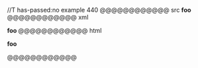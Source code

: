 //T has-passed:no
example 440
@@@@@@@@@@@@ src
******foo******
@@@@@@@@@@@@ xml
<?xml version="1.0" encoding="UTF-8"?>
<!DOCTYPE document SYSTEM "CommonMark.dtd">
<document xmlns="http://commonmark.org/xml/1.0">
  <paragraph>
    <strong>
      <strong>
        <strong>
          <text>foo</text>
        </strong>
      </strong>
    </strong>
  </paragraph>
</document>
@@@@@@@@@@@@ html
<p><strong><strong><strong>foo</strong></strong></strong></p>
@@@@@@@@@@@@
